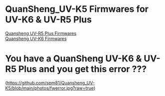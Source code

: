 # QuanSheng_UV-K5 Firmwares for UV-K6 & UV-R5 Plus

[Quansheng UV-R5 Plus Firmwares](https://github.com/spm81/Quansheng_UV-K5/tree/main/Firmware/UV-5R%20Plus)<br>
[Quansheng UV-K6 Firmwares](https://github.com/spm81/Quansheng_UV-K5/tree/main/Firmware/UV-K6)


# You have a QuanSheng UV-K6 & UV-R5 Plus and you get this error ???
(https://github.com/spm81/Quansheng_UV-K5/blob/main/photos/fwerror.jpg?raw=true)
